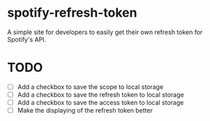 # spotify-refresh-token
A simple site for developers to easily get their own refresh token for Spotify's API.

# TODO

 - [ ] Add a checkbox to save the scope to local storage
 - [ ] Add a checkbox to save the refresh token to local storage
 - [ ] Add a checkbox to save the access token to local storage
 - [ ] Make the displaying of the refresh token better